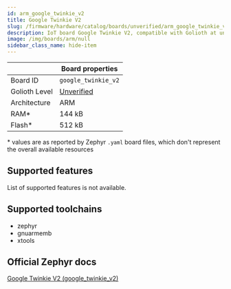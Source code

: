 ```yaml
---
id: arm_google_twinkie_v2
title: Google Twinkie V2
slug: /firmware/hardware/catalog/boards/unverified/arm_google_twinkie_v2
description: IoT board Google Twinkie V2, compatible with Golioth at unverified level.
image: /img/boards/arm/null
sidebar_class_name: hide-item
---
```


[//]: # (This is an auto-generated file, do not edit! Changes to it will be lost upon re-generation)



|                | Board properties     |
| -------------  | -------------------- |
| Board ID       | `google_twinkie_v2` |
| Golioth Level  | [Unverified](/firmware/hardware#unverified-boards) |
| Architecture   | ARM |
| RAM*           | 144 kB |
| Flash*         | 512 kB |

\* values are as reported by Zephyr `.yaml` board files, which don't represent the overall available resources



## Supported features

List of supported features is not available.

## Supported toolchains

* zephyr
* gnuarmemb
* xtools

## Official Zephyr docs

[Google Twinkie V2 (google_twinkie_v2)](https://docs.zephyrproject.org/latest/boards/arm/google_twinkie_v2/doc/index.html)
